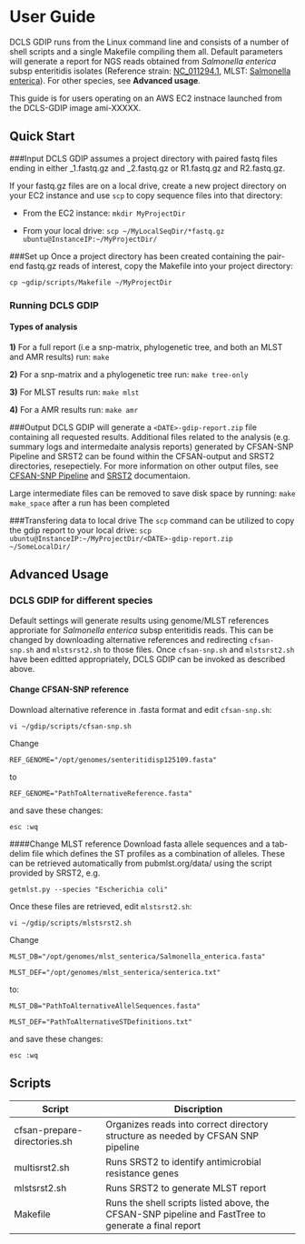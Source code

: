 # User Guide
DCLS GDIP runs from the Linux command line and consists of a number of shell scripts and a single Makefile compiling them all. Default parameters will generate a report for NGS reads obtained from *Salmonella enterica* subsp enteritidis isolates (Reference strain: [NC_011294.1](http://www.ncbi.nlm.nih.gov/nuccore/NC_011294.1), MLST: [Salmonella enterica](http://mlst.warwick.ac.uk/mlst/dbs/Senterica/Downloads_HTML)). For other species, see **Advanced usage**.  

This guide is for users operating on an AWS EC2 instnace launched from the DCLS-GDIP image ami-XXXXX.

## Quick Start
###Input
DCLS GDIP assumes a project directory with paired fastq files ending in either _1.fastq.gz and _2.fastq.gz or R1.fastq.gz and R2.fastq.gz.

If your fastq.gz files are on a local drive, create a new project directory on your EC2 instance and use `scp` to copy sequence files into that directory:

- From the EC2 instance: `mkdir MyProjectDir`

- From your local drive: `scp ~/MyLocalSeqDir/*fastq.gz ubuntu@InstanceIP:~/MyProjectDir/`


###Set up
Once a project directory has been created containing the pair-end fastq.gz reads of interest, copy the Makefile into your project directory:

`cp ~gdip/scripts/Makefile ~/MyProjectDir`

### Running DCLS GDIP

#### Types of analysis
 
**1)** For a full report (i.e a snp-matrix, phylogenetic tree, and both an MLST and AMR results) run: `make` 

**2)** For a snp-matrix and a phylogenetic tree run: `make tree-only`

**3)** For MLST results run: `make mlst`

**4)** For a AMR results run: `make amr`
 

 
###Output
DCLS GDIP will generate a `<DATE>-gdip-report.zip` file containing all requested results. Additional files related to the analysis (e.g. summary logs and intermedaite analysis reports) generated by CFSAN-SNP Pipeline and SRST2 can be found within the CFSAN-output and SRST2  directories, resepectiely. For more information on other output files, see [CFSAN-SNP Pipeline](http://snp-pipeline.readthedocs.io/en/latest/usage.html) and [SRST2](https://github.com/katholt/srst2) documentaion.

Large intermediate files can be removed to save disk space by running: `make make_space` after a run has been completed

###Transfering data to local drive
The `scp` command can be utilized to copy the gdip report to your local drive:
`scp ubuntu@InstanceIP:~/MyProjectDir/<DATE>-gdip-report.zip ~/SomeLocalDir/`


## Advanced Usage


### DCLS GDIP for different species 
Default settings will generate results using genome/MLST references approriate for *Salmonella enterica* subsp enteritidis reads. This can be changed by downloading alternative references and redirecting `cfsan-snp.sh` and `mlstsrst2.sh` to those files. Once `cfsan-snp.sh` and `mlstsrst2.sh` have been editted appropriately, DCLS GDIP can be invoked as described above. 

#### Change CFSAN-SNP reference
Download alternative reference in .fasta format and edit 
`cfsan-snp.sh`:

`vi ~/gdip/scripts/cfsan-snp.sh`

Change 

`REF_GENOME="/opt/genomes/senteritidisp125109.fasta"`

to 

`REF_GENOME="PathToAlternativeReference.fasta"`

and save these changes: 

`esc :wq`

####Change MLST reference
Download fasta allele sequences and a tab-delim file which defines the ST profiles as a combination of alleles. These can be retrieved automatically from pubmlst.org/data/ using the script provided by SRST2, e.g.

`getmlst.py --species "Escherichia coli"`

Once these files are retrieved, edit `mlstsrst2.sh`:

`vi ~/gdip/scripts/mlstsrst2.sh`

Change 

`MLST_DB="/opt/genomes/mlst_senterica/Salmonella_enterica.fasta"`

`MLST_DEF="/opt/genomes/mlst_senterica/senterica.txt"`

to:

`MLST_DB="PathToAlternativeAllelSequences.fasta"`

`MLST_DEF="PathToAlternativeSTDefinitions.txt"`

and save these changes:

`esc :wq`

  

## Scripts
|  Script | Discription   | 
|---|---|
|  cfsan-prepare-directories.sh | Organizes reads into correct directory structure as needed by CFSAN SNP pipeline  |
|  multisrst2.sh |  Runs SRST2 to identify antimicrobial resistance genes |
|  mlstsrst2.sh | Runs SRST2 to generate MLST report  |
|  Makefile | Runs the shell scripts listed above, the CFSAN-SNP pipeline and FastTree to generate a final report  |
